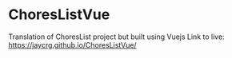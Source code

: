 # ChoresListVue
Translation of ChoresList project but built using Vuejs
Link to live: https://jaycrg.github.io/ChoresListVue/
